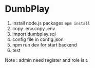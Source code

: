 # DumbPlay

1. install node.js packages `npm install`
2. copy .env.copy .env
3. import dumbplay.sql 
4. config file in config.json
5. npm run dev for start backend
6. test

Note : admin need register and role is `1`
